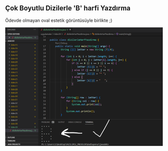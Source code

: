 ## Çok Boyutlu Dizilerle 'B' harfi Yazdırma

Ödevde olmayan oval estetik görüntüsüyle birlikte ;)

![ekran görüntüsü](/uygulamalar/%C3%B6dev39/Ekran%20g%C3%B6r%C3%BCnt%C3%BCs%C3%BC.png)